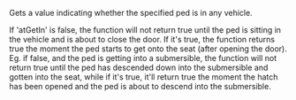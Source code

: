 Gets a value indicating whether the specified ped is in any vehicle.

If 'atGetIn' is false, the function will not return true until the ped is sitting in the vehicle and is about to close the door. If it's true, the function returns true the moment the ped starts to get onto the seat (after opening the door). Eg. if false, and the ped is getting into a submersible, the function will not return true until the ped has descended down into the submersible and gotten into the seat, while if it's true, it'll return true the moment the hatch has been opened and the ped is about to descend into the submersible.